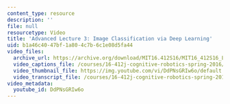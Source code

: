 ```yaml
---
content_type: resource
description: ''
file: null
resourcetype: Video
title: 'Advanced Lecture 3: Image Classification via Deep Learning'
uid: b1a46c40-47bf-1a80-4c7b-6c1e08d5fa44
video_files:
  archive_url: https://archive.org/download/MIT16.412S16/MIT16_412S16_Lec3_Deep_Learning_300k.mp4
  video_captions_file: /courses/16-412j-cognitive-robotics-spring-2016/82aae6b5b285585788d81d781af311c8_DdPNsGRIw6o.vtt
  video_thumbnail_file: https://img.youtube.com/vi/DdPNsGRIw6o/default.jpg
  video_transcript_file: /courses/16-412j-cognitive-robotics-spring-2016/b9e1d3715aad30967a9f17d43ece2e40_DdPNsGRIw6o.pdf
video_metadata:
  youtube_id: DdPNsGRIw6o
---
```

